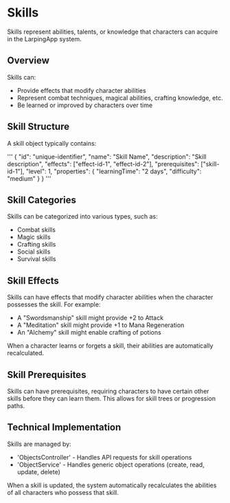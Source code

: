 # Skills

Skills represent abilities, talents, or knowledge that characters can acquire in the LarpingApp system.

## Overview

Skills can:
- Provide effects that modify character abilities
- Represent combat techniques, magical abilities, crafting knowledge, etc.
- Be learned or improved by characters over time

## Skill Structure

A skill object typically contains:

'''
{
  "id": "unique-identifier",
  "name": "Skill Name",
  "description": "Skill description",
  "effects": ["effect-id-1", "effect-id-2"],
  "prerequisites": ["skill-id-1"],
  "level": 1,
  "properties": {
    "learningTime": "2 days",
    "difficulty": "medium"
  }
}
'''

## Skill Categories

Skills can be categorized into various types, such as:
- Combat skills
- Magic skills
- Crafting skills
- Social skills
- Survival skills

## Skill Effects

Skills can have effects that modify character abilities when the character possesses the skill. For example:
- A "Swordsmanship" skill might provide +2 to Attack
- A "Meditation" skill might provide +1 to Mana Regeneration
- An "Alchemy" skill might enable crafting of potions

When a character learns or forgets a skill, their abilities are automatically recalculated.

## Skill Prerequisites

Skills can have prerequisites, requiring characters to have certain other skills before they can learn them. This allows for skill trees or progression paths.

## Technical Implementation

Skills are managed by:
- 'ObjectsController' - Handles API requests for skill operations
- 'ObjectService' - Handles generic object operations (create, read, update, delete)

When a skill is updated, the system automatically recalculates the abilities of all characters who possess that skill. 